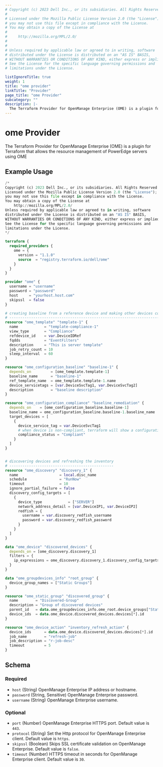 ```yaml
---
# Copyright (c) 2023 Dell Inc., or its subsidiaries. All Rights Reserved.
# 
# Licensed under the Mozilla Public License Version 2.0 (the "License");
# you may not use this file except in compliance with the License.
# You may obtain a copy of the License at
# 
#     http://mozilla.org/MPL/2.0/
# 
# 
# Unless required by applicable law or agreed to in writing, software
# distributed under the License is distributed on an "AS IS" BASIS,
# WITHOUT WARRANTIES OR CONDITIONS OF ANY KIND, either express or implied.
# See the License for the specific language governing permissions and
# limitations under the License.

listIgnoreTitle: true
weight: 1
title: "ome provider"
linkTitle: "Provider"
page_title: "ome Provider"
subcategory: ""
description: |-
  The Terraform Provider for OpenManage Enterprise (OME) is a plugin for Terraform that allows the resource management of PowerEdge servers using OME
---
```


# ome Provider

The Terraform Provider for OpenManage Enterprise (OME) is a plugin for Terraform that allows the resource management of PowerEdge servers using OME

## Example Usage

```terraform
/*
Copyright (c) 2023 Dell Inc., or its subsidiaries. All Rights Reserved.
Licensed under the Mozilla Public License Version 2.0 (the "License");
you may not use this file except in compliance with the License.
You may obtain a copy of the License at
    http://mozilla.org/MPL/2.0/
Unless required by applicable law or agreed to in writing, software
distributed under the License is distributed on an "AS IS" BASIS,
WITHOUT WARRANTIES OR CONDITIONS OF ANY KIND, either express or implied.
See the License for the specific language governing permissions and
limitations under the License.
*/

terraform {
  required_providers {
    ome = {
      version = "1.1.0"
      source  = "registry.terraform.io/dell/ome"
    }
  }
}

provider "ome" {
  username = "username"
  password = "password"
  host     = "yourhost.host.com"
  skipssl  = false
}

# creating baseline from a reference device and making other devices complaint with that baseline. 
# ------------------------------------------------------------------------------------------------
resource "ome_template" "template-1" {
  name            = "template-compliance-1"
  view_type       = "Compliance"
  refdevice_id    = var.DeviceIDRef
  fqdds           = "EventFilters"
  description     = "This is server template"
  job_retry_count = 10
  sleep_interval  = 60
}

resource "ome_configuration_baseline" "baseline-1" {
  depends_on         = [ome_template.template-1]
  baseline_name      = "baseline-1"
  ref_template_name  = ome_template.template-1.name
  device_servicetags = [var.DeviceSvcTag1, var.DeviceSvcTag2]
  description        = "baseline description"
}

resource "ome_configuration_compliance" "baseline_remediation" {
  depends_on    = [ome_configuration_baseline.baseline-1]
  baseline_name = ome_configuration_baseline.baseline-1.baseline_name
  target_devices = [
    {
      device_service_tag = var.DeviceSvcTag1
      # when device is non-compliant, terraform will show a configuration drift at this field.
      compliance_status = "Compliant"
    }
  ]
}


# discovering devices and refreshing the inventory 
# ------------------------------------------------
resource "ome_discovery" "discovery_1" {
  name                   = local.disc_name
  schedule               = "RunNow"
  timeout                = 10
  ignore_partial_failure = false
  discovery_config_targets = [
    {
      device_type            = ["SERVER"]
      network_address_detail = [var.DeviceIP1, var.DeviceIP2]
      redfish = {
        username = var.discovery_redfish_username
        password = var.discovery_redfish_password
      }
    }
  ]
}

data "ome_device" "discovered_devices" {
  depends_on = [ome_discovery.discovery_1]
  filters = {
    ip_expressions = ome_discovery.discovery_1.discovery_config_targets[*].network_address_detail[*]
  }
}

data "ome_groupdevices_info" "root_group" {
  device_group_names = ["Static Groups"]
}

resource "ome_static_group" "discovered_group" {
  name        = "Discovered-Group"
  description = "Group of discovered devices"
  parent_id   = data.ome_groupdevices_info.ome_root.device_groups["Static Groups"].id
  device_ids  = data.ome_device.discovered_devices.devices[*].id
}

resource "ome_device_action" "inventory_refresh_action" {
  device_ids      = data.ome_device.discovered_devices.devices[*].id
  job_name        = "refresh-job"
  job_description = "r-job-desc"
  timeout         = 5
}
```

<!-- schema generated by tfplugindocs -->
## Schema

### Required

- `host` (String) OpenManage Enterprise IP address or hostname.
- `password` (String, Sensitive) OpenManage Enterprise password.
- `username` (String) OpenManage Enterprise username.

### Optional

- `port` (Number) OpenManage Enterprise HTTPS port. Default value is `443`.
- `protocol` (String) Set the Http protocol for OpenManage Enterprise client. Default value is `https`.
- `skipssl` (Boolean) Skips SSL certificate validation on OpenManage Enterprise. Default value is `false`.
- `timeout` (Number) HTTPS timeout in seconds for OpenManage Enterprise client. Default value is `30`.
